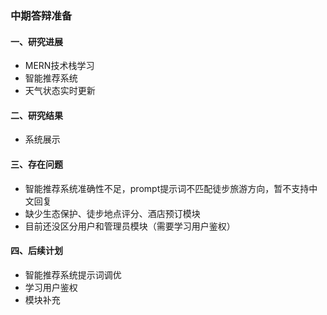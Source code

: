 ### 中期答辩准备

#### 一、研究进展

+ MERN技术栈学习
+ 智能推荐系统
+ 天气状态实时更新

#### 二、研究结果

+ 系统展示

#### 三、存在问题

+ 智能推荐系统准确性不足，prompt提示词不匹配徒步旅游方向，暂不支持中文回复
+ 缺少生态保护、徒步地点评分、酒店预订模块
+ 目前还没区分用户和管理员模块（需要学习用户鉴权）

#### 四、后续计划

+ 智能推荐系统提示词调优
+ 学习用户鉴权
+ 模块补充